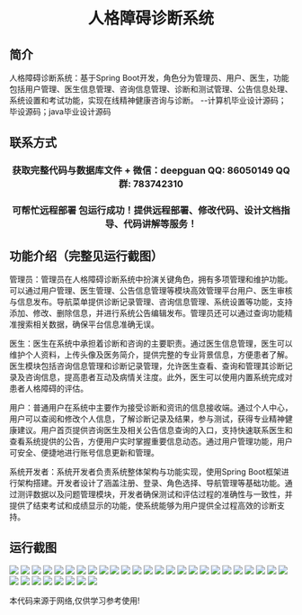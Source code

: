 <p><h1 align="center">人格障碍诊断系统</h1></p>

## 简介
人格障碍诊断系统：基于Spring Boot开发，角色分为管理员、用户、医生，功能包括用户管理、医生信息管理、咨询信息管理、诊断和测试管理、公告信息处理、系统设置和考试功能，实现在线精神健康咨询与诊断。    --计算机毕业设计源码；毕设源码；java毕业设计源码


## 联系方式
<p><h3 align="center">获取完整代码与数据库文件 + 微信：deepguan QQ: 86050149 QQ群: 783742310</h3></p>
<p><h3 align="center">可帮忙远程部署 包运行成功！提供远程部署、修改代码、设计文档指导、代码讲解等服务！</h3></p>

## 功能介绍（完整见运行截图）
管理员：管理员在人格障碍诊断系统中扮演关键角色，拥有多项管理和维护功能。可以通过用户管理、医生管理、公告信息管理等模块高效管理平台用户、医生审核与信息发布。导航菜单提供诊断记录管理、咨询信息管理、系统设置等功能，支持添加、修改、删除信息，并进行系统公告编辑发布。管理员还可以通过查询功能精准搜索相关数据，确保平台信息准确无误。

医生：医生在系统中承担着诊断和咨询的主要职责。通过医生信息管理，医生可以维护个人资料，上传头像及医务简介，提供完整的专业背景信息，方便患者了解。医生模块包括咨询信息管理和诊断记录管理，允许医生查看、查询和管理其诊断记录及咨询信息，提高患者互动及病情关注度。此外，医生可以使用内置系统完成对患者人格障碍的评估。

用户：普通用户在系统中主要作为接受诊断和资讯的信息接收端。通过个人中心，用户可以查阅和修改个人信息，了解诊断记录及结果，参与测试，获得专业精神健康建议。用户首页提供咨询医生及相关公告信息查询的入口，支持快速联系医生和查看系统提供的公告，方便用户实时掌握重要信息动态。通过用户管理功能，用户可安全、便捷地进行账号信息更新和管理。

系统开发者：系统开发者负责系统整体架构与功能实现，使用Spring Boot框架进行架构搭建。开发者设计了涵盖注册、登录、角色选择、导航管理等基础功能。通过测评数据以及问题管理模块，开发者确保测试和评估过程的准确性与一致性，并提供了结束考试和成绩显示的功能，使系统能够为用户提供全过程高效的诊断支持。


## 运行截图
![](https://bs-1329754181.cos.ap-shanghai.myqcloud.com/spring/PersonalityDisorderDiagnosisSystem/img/001.jpg)
![](https://bs-1329754181.cos.ap-shanghai.myqcloud.com/spring/PersonalityDisorderDiagnosisSystem/img/002.jpg)
![](https://bs-1329754181.cos.ap-shanghai.myqcloud.com/spring/PersonalityDisorderDiagnosisSystem/img/003.jpg)
![](https://bs-1329754181.cos.ap-shanghai.myqcloud.com/spring/PersonalityDisorderDiagnosisSystem/img/004.jpg)
![](https://bs-1329754181.cos.ap-shanghai.myqcloud.com/spring/PersonalityDisorderDiagnosisSystem/img/005.jpg)
![](https://bs-1329754181.cos.ap-shanghai.myqcloud.com/spring/PersonalityDisorderDiagnosisSystem/img/006.jpg)
![](https://bs-1329754181.cos.ap-shanghai.myqcloud.com/spring/PersonalityDisorderDiagnosisSystem/img/007.jpg)
![](https://bs-1329754181.cos.ap-shanghai.myqcloud.com/spring/PersonalityDisorderDiagnosisSystem/img/008.jpg)
![](https://bs-1329754181.cos.ap-shanghai.myqcloud.com/spring/PersonalityDisorderDiagnosisSystem/img/009.jpg)
![](https://bs-1329754181.cos.ap-shanghai.myqcloud.com/spring/PersonalityDisorderDiagnosisSystem/img/010.jpg)
![](https://bs-1329754181.cos.ap-shanghai.myqcloud.com/spring/PersonalityDisorderDiagnosisSystem/img/011.jpg)
![](https://bs-1329754181.cos.ap-shanghai.myqcloud.com/spring/PersonalityDisorderDiagnosisSystem/img/012.jpg)
![](https://bs-1329754181.cos.ap-shanghai.myqcloud.com/spring/PersonalityDisorderDiagnosisSystem/img/013.jpg)
![](https://bs-1329754181.cos.ap-shanghai.myqcloud.com/spring/PersonalityDisorderDiagnosisSystem/img/014.jpg)
![](https://bs-1329754181.cos.ap-shanghai.myqcloud.com/spring/PersonalityDisorderDiagnosisSystem/img/015.jpg)
![](https://bs-1329754181.cos.ap-shanghai.myqcloud.com/spring/PersonalityDisorderDiagnosisSystem/img/016.jpg)
![](https://bs-1329754181.cos.ap-shanghai.myqcloud.com/spring/PersonalityDisorderDiagnosisSystem/img/017.jpg)
![](https://bs-1329754181.cos.ap-shanghai.myqcloud.com/spring/PersonalityDisorderDiagnosisSystem/img/018.jpg)
![](https://bs-1329754181.cos.ap-shanghai.myqcloud.com/spring/PersonalityDisorderDiagnosisSystem/img/019.jpg)
![](https://bs-1329754181.cos.ap-shanghai.myqcloud.com/spring/PersonalityDisorderDiagnosisSystem/img/020.jpg)
![](https://bs-1329754181.cos.ap-shanghai.myqcloud.com/spring/PersonalityDisorderDiagnosisSystem/img/021.jpg)
![](https://bs-1329754181.cos.ap-shanghai.myqcloud.com/spring/PersonalityDisorderDiagnosisSystem/img/022.jpg)
![](https://bs-1329754181.cos.ap-shanghai.myqcloud.com/spring/PersonalityDisorderDiagnosisSystem/img/023.jpg)
![](https://bs-1329754181.cos.ap-shanghai.myqcloud.com/spring/PersonalityDisorderDiagnosisSystem/img/024.jpg)
![](https://bs-1329754181.cos.ap-shanghai.myqcloud.com/spring/PersonalityDisorderDiagnosisSystem/img/025.jpg)
![](https://bs-1329754181.cos.ap-shanghai.myqcloud.com/spring/PersonalityDisorderDiagnosisSystem/img/026.jpg)
![](https://bs-1329754181.cos.ap-shanghai.myqcloud.com/spring/PersonalityDisorderDiagnosisSystem/img/027.jpg)
![](https://bs-1329754181.cos.ap-shanghai.myqcloud.com/spring/PersonalityDisorderDiagnosisSystem/img/028.jpg)
![](https://bs-1329754181.cos.ap-shanghai.myqcloud.com/spring/PersonalityDisorderDiagnosisSystem/img/029.jpg)
![](https://bs-1329754181.cos.ap-shanghai.myqcloud.com/spring/PersonalityDisorderDiagnosisSystem/img/030.jpg)
![](https://bs-1329754181.cos.ap-shanghai.myqcloud.com/spring/PersonalityDisorderDiagnosisSystem/img/031.jpg)
![](https://bs-1329754181.cos.ap-shanghai.myqcloud.com/spring/PersonalityDisorderDiagnosisSystem/img/032.jpg)
![](https://bs-1329754181.cos.ap-shanghai.myqcloud.com/spring/PersonalityDisorderDiagnosisSystem/img/033.jpg)

<p>本代码来源于网络,仅供学习参考使用!</p>
